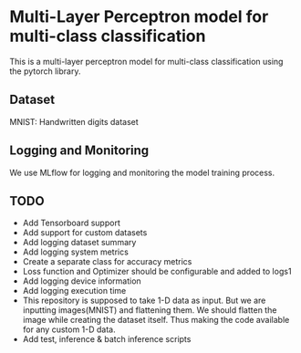 # Multi-Layer Perceptron model for multi-class classification

This is a multi-layer perceptron model for multi-class classification using the pytorch library.

## Dataset
MNIST: Handwritten digits dataset

## Logging and Monitoring
We use MLflow for logging and monitoring the model training process.

## TODO
- Add Tensorboard support
- Add support for custom datasets
- Add logging dataset summary
- Add logging system metrics
- Create a separate class for accuracy metrics
- Loss function and Optimizer should be configurable and added to logs1
- Add logging device information
- Add logging execution time
- This repository is supposed to take 1-D data as input. But we are inputting images(MNIST) and flattening them. We should flatten the image while creating the dataset itself. Thus making the code available for any custom 1-D data.
- Add test, inference & batch inference scripts